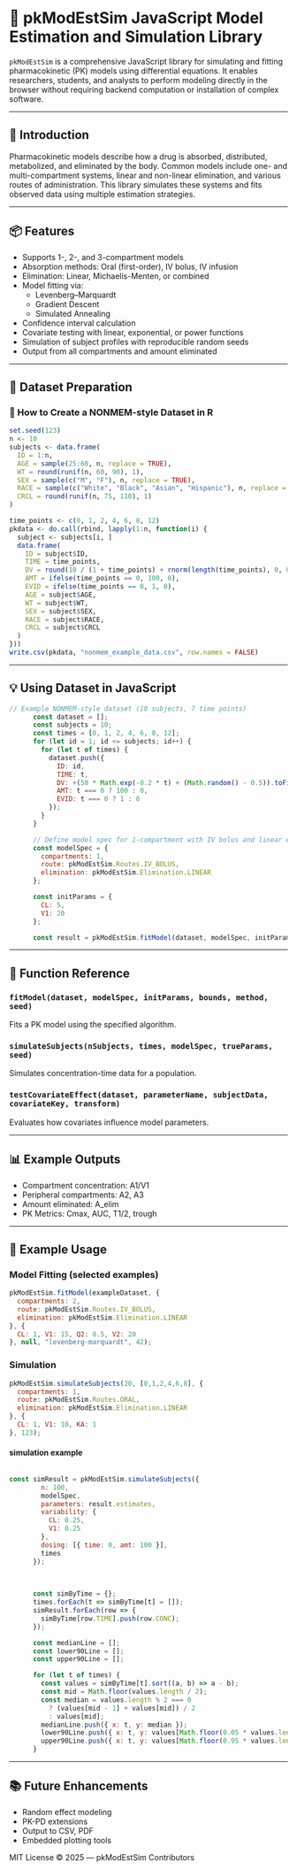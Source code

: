 # 📘 pkModEstSim JavaScript Model Estimation and Simulation Library 

`pkModEstSim` is a comprehensive JavaScript library for simulating and fitting pharmacokinetic (PK) models using differential equations. It enables researchers, students, and analysts to perform modeling directly in the browser without requiring backend computation or installation of complex software.

---

## 🚀 Introduction

Pharmacokinetic models describe how a drug is absorbed, distributed, metabolized, and eliminated by the body. Common models include one- and multi-compartment systems, linear and non-linear elimination, and various routes of administration. This library simulates these systems and fits observed data using multiple estimation strategies.

---

## 📦 Features

- Supports 1-, 2-, and 3-compartment models
- Absorption methods: Oral (first-order), IV bolus, IV infusion
- Elimination: Linear, Michaelis-Menten, or combined
- Model fitting via:
  - Levenberg–Marquardt
  - Gradient Descent
  - Simulated Annealing
- Confidence interval calculation
- Covariate testing with linear, exponential, or power functions
- Simulation of subject profiles with reproducible random seeds
- Output from all compartments and amount eliminated

---

## 📂 Dataset Preparation

### 🧬 How to Create a NONMEM-style Dataset in R

```r
set.seed(123)
n <- 10
subjects <- data.frame(
  ID = 1:n,
  AGE = sample(25:60, n, replace = TRUE),
  WT = round(runif(n, 60, 90), 1),
  SEX = sample(c("M", "F"), n, replace = TRUE),
  RACE = sample(c("White", "Black", "Asian", "Hispanic"), n, replace = TRUE),
  CRCL = round(runif(n, 75, 110), 1)
)

time_points <- c(0, 1, 2, 4, 6, 8, 12)
pkdata <- do.call(rbind, lapply(1:n, function(i) {
  subject <- subjects[i, ]
  data.frame(
    ID = subject$ID,
    TIME = time_points,
    DV = round(10 / (1 + time_points) + rnorm(length(time_points), 0, 0.5), 2),
    AMT = ifelse(time_points == 0, 100, 0),
    EVID = ifelse(time_points == 0, 1, 0),
    AGE = subject$AGE,
    WT = subject$WT,
    SEX = subject$SEX,
    RACE = subject$RACE,
    CRCL = subject$CRCL
  )
}))
write.csv(pkdata, "nonmem_example_data.csv", row.names = FALSE)
```

---

## 💡 Using Dataset in JavaScript

```js
// Example NONMEM-style dataset (10 subjects, 7 time points)
      const dataset = [];
      const subjects = 10;
      const times = [0, 1, 2, 4, 6, 8, 12];
      for (let id = 1; id <= subjects; id++) {
        for (let t of times) {
          dataset.push({
            ID: id,
            TIME: t,
            DV: +(50 * Math.exp(-0.2 * t) + (Math.random() - 0.5)).toFixed(2),
            AMT: t === 0 ? 100 : 0,
            EVID: t === 0 ? 1 : 0
          });
        }
      }

      // Define model spec for 1-compartment with IV bolus and linear elimination
      const modelSpec = {
        compartments: 1,
        route: pkModEstSim.Routes.IV_BOLUS,
        elimination: pkModEstSim.Elimination.LINEAR
      };

      const initParams = {
        CL: 5,
        V1: 20
      };

      const result = pkModEstSim.fitModel(dataset, modelSpec, initParams);
```

---

## 🔬 Function Reference

### `fitModel(dataset, modelSpec, initParams, bounds, method, seed)`
Fits a PK model using the specified algorithm.

### `simulateSubjects(nSubjects, times, modelSpec, trueParams, seed)`
Simulates concentration-time data for a population.

### `testCovariateEffect(dataset, parameterName, subjectData, covariateKey, transform)`
Evaluates how covariates influence model parameters.

---

## 📊 Example Outputs

- Compartment concentration: A1/V1
- Peripheral compartments: A2, A3
- Amount eliminated: A_elim
- PK Metrics: Cmax, AUC, T1/2, trough

---

## 📘 Example Usage

### Model Fitting (selected examples)

```js
pkModEstSim.fitModel(exampleDataset, {
  compartments: 2,
  route: pkModEstSim.Routes.IV_BOLUS,
  elimination: pkModEstSim.Elimination.LINEAR
}, {
  CL: 1, V1: 15, Q2: 0.5, V2: 20
}, null, "levenberg-marquardt", 42);
```

### Simulation

```js
pkModEstSim.simulateSubjects(20, [0,1,2,4,6,8], {
  compartments: 1,
  route: pkModEstSim.Routes.ORAL,
  elimination: pkModEstSim.Elimination.LINEAR
}, {
  CL: 1, V1: 10, KA: 1
}, 123);
```

#### simulation example

```js

const simResult = pkModEstSim.simulateSubjects({
        n: 100,
        modelSpec,
        parameters: result.estimates,
        variability: {
          CL: 0.25,
          V1: 0.25
        },
        dosing: [{ time: 0, amt: 100 }],
        times
      });
	  
	  

      const simByTime = {};
      times.forEach(t => simByTime[t] = []);
      simResult.forEach(row => {
        simByTime[row.TIME].push(row.CONC);
      });

      const medianLine = [];
      const lower90Line = [];
      const upper90Line = [];

      for (let t of times) {
        const values = simByTime[t].sort((a, b) => a - b);
        const mid = Math.floor(values.length / 2);
        const median = values.length % 2 === 0
          ? (values[mid - 1] + values[mid]) / 2
          : values[mid];
        medianLine.push({ x: t, y: median });
        lower90Line.push({ x: t, y: values[Math.floor(0.05 * values.length)] });
        upper90Line.push({ x: t, y: values[Math.floor(0.95 * values.length)] });
      }

```

---

## 📚 Future Enhancements

- Random effect modeling
- PK-PD extensions
- Output to CSV, PDF
- Embedded plotting tools

MIT License © 2025 — pkModEstSim Contributors

